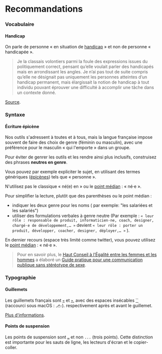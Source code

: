 # Recommandations

### Vocabulaire

#### Handicap

On parle de personne « en situation de [handicap](http://www.legifrance.gouv.fr/affichCodeArticle.do?cidTexte=LEGITEXT000006074069&idArticle=LEGIARTI000006796446) » et non de personne « handicapée ».

> Je la classais volontiers parmi la foule des expressions issues du politiquement correct, pensant qu’elle voulait parler des handicapés mais en arrondissant les angles. Je n’ai pas tout de suite compris qu’elle ne désignait pas uniquement les personnes atteintes d’un handicap permanent, mais élargissait la notion de handicap à tout individu pouvant éprouver une difficulté à accomplir une tâche dans un contexte donné.

[Source](http://tanguyreve.unblog.fr/2012/05/03/personne-handicapee-ou-personne-en-situation-de-handicap/).

### Syntaxe

#### Écriture épicène

Nos outils s'adressent à toutes et à tous, mais la langue française impose souvent de faire des choix de genre \(féminin ou masculin\), avec une préférence pour le masculin « qui l'emporte » dans un groupe.

Pour éviter de genrer les outils et les rendre ainsi plus inclusifs, construisez des phrases **neutres en genre**.

Vous pouvez par exemple expliciter le sujet, en utilisant des termes génériques \([épicènes](https://fr.wikipedia.org/wiki/Épicène)\) tels que « personne ».

N'utilisez pas le classique « né\(e\) en » ou le [point médian](https://fr.wikipedia.org/wiki/Point_médian#Utilisation_dans_le_langage_non_sexiste) : « né·e ».

Pour simplifier la lecture, plutôt que des parenthèses ou le point médian :

* indiquer les deux genre pour les noms \( par exemple: "les salariées et les salariés"\) 
* utiliser des formulations verbales à genre neutre \(Par exemple :  `« leur rôle : responsable de produit, informaticien·ne, coach, designer, chargé·e de développement,… »` devient `« leur rôle : porter un produit, développer, coacher, designer, déployer,… »` \).

En dernier recours \(espace très limité comme twitter\), vous pouvez utilisez le [point médian](https://fr.wikipedia.org/wiki/Point_médian#Utilisation_dans_le_langage_non_sexiste) : « né·e ».

> Pour en savoir plus, le [Haut Conseil à l’Égalité entre les femmes et les hommes](http://www.haut-conseil-egalite.gouv.fr/) a élaboré un [Guide pratique pour une communication publique sans stéréotype de sexe](http://www.haut-conseil-egalite.gouv.fr/IMG/pdf/hcefh__guide_pratique_com_sans_stereo-_vf-_2015_11_05.pdf).

### Typographie

#### Guillemets

Les guillemets français sont [`«`](http://unicode-table.com/fr/00AB/) et [`»`](http://unicode-table.com/fr/00BB/), avec des espaces insécables [ ``](http://unicode-table.com/fr/00A0/) \(raccourci sous macOS : `⎇⇧`\). respectivement après et avant le guillemet.

[Plus d'informations](https://www.noslangues-ourlanguages.gc.ca/bien-well/fra-eng/ponctuation-punctuation/guillemets-quotation-fra.html).

#### Points de suspension

Les points de suspension sont [`…`](http://unicode-table.com/fr/2026/) et non `...` \(trois points\). Cette distinction est importante pour les sauts de ligne, les lecteurs d'écran et le copier-coller.

